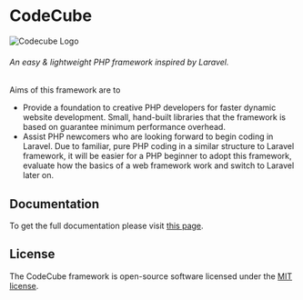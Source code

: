 # CodeCube
![Codecube Logo](https://user-images.githubusercontent.com/22908406/197393844-742ec334-eccb-4c52-bc0c-5192ad418a8c.png)
###### An easy & lightweight PHP framework inspired by Laravel.
Aims of this framework are to
- Provide a foundation to creative PHP developers for faster dynamic website development. Small, hand-built libraries that the framework is based on guarantee minimum performance overhead.  
- Assist PHP newcomers who are looking forward to begin coding in Laravel. Due to familiar, pure PHP coding in a similar structure to Laravel framework, it will be easier for a PHP beginner to adopt this framework, evaluate how the basics of a web framework work and switch to Laravel later on. 

## Documentation

To get the full documentation please visit [this page](http://mhasan.infinityfreeapp.com/codecube-framework/).

## License

The CodeCube framework is open-source software licensed under the [MIT license](https://opensource.org/licenses/MIT).